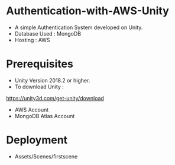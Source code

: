 # Authentication-with-AWS-Unity
* A simple Authentication System developed on Unity.
* Database Used : MongoDB
* Hosting : AWS

# Prerequisites
* Unity Version 2018.2 or higher.
* To download Unity :

https://unity3d.com/get-unity/download


* AWS Account
* MongoDB Atlas Account


# Deployment

* Assets/Scenes/firstscene
